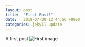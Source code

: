 ```yaml
---
layout: post
title:  "First Post!"
date:   2018-07-30 12:44:56 +0800
categories: jekyll update
---
```

A first post
![First image](https://px6bcw.bn.files.1drv.com/y4mt1m9Rsz6oPMss16Pw8uTsp5TmRf2e8Tx31uEjGug79WrCA9LMFNib0SkvhUB4Voc-TX-vgg2umMWF3bVBPfPF0HBZcUsP5pPZtObiF4H5zEb-gS7xGC_uKSBdXC-enZeCrg9VPi5n86dl0uTzjIXWjKhA6-8sg0ghNXcJmntIu9fsZbtpm2YrIMcddAPzLrt08A7-uqKgOF7LrzYPw1yUg?width=4032&height=1960&cropmode=none)